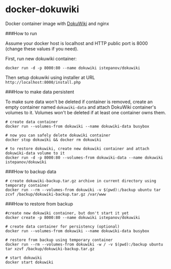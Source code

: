 docker-dokuwiki
===============

Docker container image with [DokuWiki](https://www.dokuwiki.org/dokuwiki) and nginx

###How to run

Assume your docker host is localhost and HTTP public port is 8000 (change these values if you need).

First, run new dokuwiki container:

    docker run -d -p 8000:80 --name dokuwiki istepanov/dokuwiki

Then setup dokuwiki using installer at URL `http://localhost:8000/install.php`

###How to make data persistent

To make sure data won't be deleted if container is removed, create an empty container named `dokuwiki-data` and attach DokuWiki container's volumes to it. Volumes won't be deleted if at least one container owns them.

    # create data container
    docker run --volumes-from dokuwiki --name dokuwiki-data busybox
    
    # now you can safely delete dokuwiki container
    docker stop dokuwiki && docker rm dokuwiki
    
    # to restore dokuwiki, create new dokuwiki container and attach dokuwiki-data volume to it
    docker run -d -p 8000:80 --volumes-from dokuwiki-data --name dokuwiki istepanov/dokuwiki

###How to backup data

    # create dokuwiki-backup.tar.gz archive in current directory using temporaty container
    docker run --rm --volumes-from dokuwiki -v $(pwd):/backup ubuntu tar zcvf /backup/dokuwiki-backup.tar.gz /var/www

###How to restore from backup

    #create new dokuwiki container, but don't start it yet
    docker create -p 8000:80 --name dokuwiki istepanov/dokuwiki
    
    # create data container for persistency (optional)
    docker run --volumes-from dokuwiki --name dokuwiki-data busybox
    
    # restore from backup using temporary container
    docker run --rm --volumes-from dokuwiki -w / -v $(pwd):/backup ubuntu tar xzvf /backup/dokuwiki-backup.tar.gz
    
    # start dokuwiki
    docker start dokuwiki
